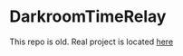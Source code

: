 # DarkroomTimeRelay

This repo is old. Real project is located [here](https://github.com/lo1ol/DarkroomTimer)
